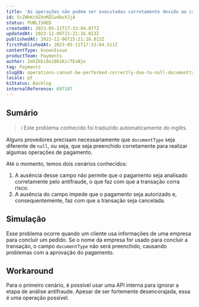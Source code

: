 ```yaml
---
title: 'As operações não podem ser executadas corretamente devido ao campo documentType nulo.'
id: 5cZWkKc0ZXnMZCw4bvXJjA
status: PUBLISHED
createdAt: 2023-05-11T17:33:04.077Z
updatedAt: 2023-12-06T15:21:16.013Z
publishedAt: 2023-12-06T15:21:16.013Z
firstPublishedAt: 2023-05-11T17:33:04.511Z
contentType: knownIssue
productTeam: Payments
author: 2mXZkbi0oi061KicTExNjo
tag: Payments
slugEN: operations-cannot-be-performed-correctly-due-to-null-documenttype-field
locale: pt
kiStatus: Backlog
internalReference: 697107
---
```


## Sumário

>ℹ️ Este problema conhecido foi traduzido automaticamente do inglês.


Alguns provedores precisam necessariamente que `documentType` seja diferente de `null`, ou seja, que seja preenchido corretamente para realizar algumas operações de pagamento.

Até o momento, temos dois cenários conhecidos:

1. A ausência desse campo não permite que o pagamento seja analisado corretamente pelo antifraude, o que faz com que a transação corra risco.
2. A ausência do campo impede que o pagamento seja autorizado e, consequentemente, faz com que a transação seja cancelada.

## Simulação


Esse problema ocorre quando um cliente usa informações de uma empresa para concluir um pedido.
Se o nome da empresa for usado para concluir a transação, o campo `documentType` não será preenchido, causando problemas com a aprovação do pagamento.



## Workaround



Para o primeiro cenário, é possível usar uma API interna para ignorar a etapa de análise antifraude.
Apesar de ser fortemente desencorajada, essa é uma operação possível.

